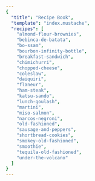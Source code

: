 ```yaml
---
{
  "title": "Recipe Book",
  "template": "index.mustache",
  "recipes": [
    "almond-flour-brownies",
    "bebinca-de-batata",
    "bo-ssam",
    "bourbon-infinity-bottle",
    "breakfast-sandwich",
    "chimichurri",
    "chopped-cheese",
    "coleslaw",
    "daiquiri",
    "flaneur",
    "ham-steak",
    "katsu-sando",
    "lunch-goulash",
    "martini",
    "miso-salmon",
    "narcos-negroni",
    "old-fashioned",
    "sausage-and-peppers",
    "shortbread-cookies",
    "smokey-old-fashioned",
    "smoothie",
    "tequila-old-fashioned",
    "under-the-volcano"
  ]
}
---
```

